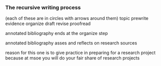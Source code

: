 ### The recursive writing process

(each of these are in circles with arrows around them)
topic prewrite evidence organize draft revise proofread

annotated bibliography ends at the organize step

annotated bibliography asses and reflects on research sources

reason for this one is to give practice in preparing for a research project because at msoe you will do your fair share of research projects